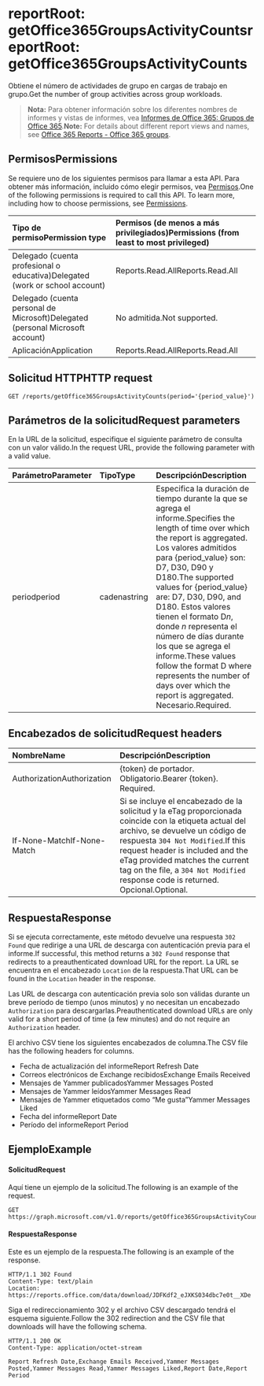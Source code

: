 # <a name="reportroot-getoffice365groupsactivitycounts"></a><span data-ttu-id="9d4c0-101">reportRoot: getOffice365GroupsActivityCounts</span><span class="sxs-lookup"><span data-stu-id="9d4c0-101">reportRoot: getOffice365GroupsActivityCounts</span></span>

<span data-ttu-id="9d4c0-102">Obtiene el número de actividades de grupo en cargas de trabajo en grupo.</span><span class="sxs-lookup"><span data-stu-id="9d4c0-102">Get the number of group activities across group workloads.</span></span>

> <span data-ttu-id="9d4c0-103">**Nota:** Para obtener información sobre los diferentes nombres de informes y vistas de informes, vea [Informes de Office 365: Grupos de Office 365](https://support.office.com/client/Office-365-groups-a27f1a99-3557-4f85-9560-a28e3d822a40).</span><span class="sxs-lookup"><span data-stu-id="9d4c0-103">**Note:** For details about different report views and names, see [Office 365 Reports - Office 365 groups](https://support.office.com/client/Office-365-groups-a27f1a99-3557-4f85-9560-a28e3d822a40).</span></span>

## <a name="permissions"></a><span data-ttu-id="9d4c0-104">Permisos</span><span class="sxs-lookup"><span data-stu-id="9d4c0-104">Permissions</span></span>

<span data-ttu-id="9d4c0-p101">Se requiere uno de los siguientes permisos para llamar a esta API. Para obtener más información, incluido cómo elegir permisos, vea [Permisos](../../../concepts/permissions_reference.md).</span><span class="sxs-lookup"><span data-stu-id="9d4c0-p101">One of the following permissions is required to call this API. To learn more, including how to choose permissions, see [Permissions](../../../concepts/permissions_reference.md).</span></span>

| <span data-ttu-id="9d4c0-107">Tipo de permiso</span><span class="sxs-lookup"><span data-stu-id="9d4c0-107">Permission type</span></span>                        | <span data-ttu-id="9d4c0-108">Permisos (de menos a más privilegiados)</span><span class="sxs-lookup"><span data-stu-id="9d4c0-108">Permissions (from least to most privileged)</span></span> |
| :------------------------------------- | :--------------------------------------- |
| <span data-ttu-id="9d4c0-109">Delegado (cuenta profesional o educativa)</span><span class="sxs-lookup"><span data-stu-id="9d4c0-109">Delegated (work or school account)</span></span>     | <span data-ttu-id="9d4c0-110">Reports.Read.All</span><span class="sxs-lookup"><span data-stu-id="9d4c0-110">Reports.Read.All</span></span>                         |
| <span data-ttu-id="9d4c0-111">Delegado (cuenta personal de Microsoft)</span><span class="sxs-lookup"><span data-stu-id="9d4c0-111">Delegated (personal Microsoft account)</span></span> | <span data-ttu-id="9d4c0-112">No admitida.</span><span class="sxs-lookup"><span data-stu-id="9d4c0-112">Not supported.</span></span>                           |
| <span data-ttu-id="9d4c0-113">Aplicación</span><span class="sxs-lookup"><span data-stu-id="9d4c0-113">Application</span></span>                            | <span data-ttu-id="9d4c0-114">Reports.Read.All</span><span class="sxs-lookup"><span data-stu-id="9d4c0-114">Reports.Read.All</span></span>                         |

## <a name="http-request"></a><span data-ttu-id="9d4c0-115">Solicitud HTTP</span><span class="sxs-lookup"><span data-stu-id="9d4c0-115">HTTP request</span></span>

<!-- { "blockType": "ignored" } --> 

```http
GET /reports/getOffice365GroupsActivityCounts(period='{period_value}')
```

## <a name="request-parameters"></a><span data-ttu-id="9d4c0-116">Parámetros de la solicitud</span><span class="sxs-lookup"><span data-stu-id="9d4c0-116">Request parameters</span></span>

<span data-ttu-id="9d4c0-117">En la URL de la solicitud, especifique el siguiente parámetro de consulta con un valor válido.</span><span class="sxs-lookup"><span data-stu-id="9d4c0-117">In the request URL, provide the following parameter with a valid value.</span></span>

| <span data-ttu-id="9d4c0-118">Parámetro</span><span class="sxs-lookup"><span data-stu-id="9d4c0-118">Parameter</span></span> | <span data-ttu-id="9d4c0-119">Tipo</span><span class="sxs-lookup"><span data-stu-id="9d4c0-119">Type</span></span>   | <span data-ttu-id="9d4c0-120">Descripción</span><span class="sxs-lookup"><span data-stu-id="9d4c0-120">Description</span></span>                              |
| :-------- | :----- | :--------------------------------------- |
| <span data-ttu-id="9d4c0-121">period</span><span class="sxs-lookup"><span data-stu-id="9d4c0-121">period</span></span>    | <span data-ttu-id="9d4c0-122">cadena</span><span class="sxs-lookup"><span data-stu-id="9d4c0-122">string</span></span> | <span data-ttu-id="9d4c0-123">Especifica la duración de tiempo durante la que se agrega el informe.</span><span class="sxs-lookup"><span data-stu-id="9d4c0-123">Specifies the length of time over which the report is aggregated.</span></span> <span data-ttu-id="9d4c0-124">Los valores admitidos para {period_value} son: D7, D30, D90 y D180.</span><span class="sxs-lookup"><span data-stu-id="9d4c0-124">The supported values for {period_value} are: D7, D30, D90, and D180.</span></span> <span data-ttu-id="9d4c0-125">Estos valores tienen el formato D*n*, donde *n* representa el número de días durante los que se agrega el informe.</span><span class="sxs-lookup"><span data-stu-id="9d4c0-125">These values follow the format D   where    represents the number of days over which the report is aggregated.</span></span> <span data-ttu-id="9d4c0-126">Necesario.</span><span class="sxs-lookup"><span data-stu-id="9d4c0-126">Required.</span></span> |

## <a name="request-headers"></a><span data-ttu-id="9d4c0-127">Encabezados de solicitud</span><span class="sxs-lookup"><span data-stu-id="9d4c0-127">Request headers</span></span>

| <span data-ttu-id="9d4c0-128">Nombre</span><span class="sxs-lookup"><span data-stu-id="9d4c0-128">Name</span></span>          | <span data-ttu-id="9d4c0-129">Descripción</span><span class="sxs-lookup"><span data-stu-id="9d4c0-129">Description</span></span>                              |
| :------------ | :--------------------------------------- |
| <span data-ttu-id="9d4c0-130">Authorization</span><span class="sxs-lookup"><span data-stu-id="9d4c0-130">Authorization</span></span> | <span data-ttu-id="9d4c0-p103">{token} de portador. Obligatorio.</span><span class="sxs-lookup"><span data-stu-id="9d4c0-p103">Bearer {token}. Required.</span></span>                |
| <span data-ttu-id="9d4c0-133">If-None-Match</span><span class="sxs-lookup"><span data-stu-id="9d4c0-133">If-None-Match</span></span> | <span data-ttu-id="9d4c0-134">Si se incluye el encabezado de la solicitud y la eTag proporcionada coincide con la etiqueta actual del archivo, se devuelve un código de respuesta `304 Not Modified`.</span><span class="sxs-lookup"><span data-stu-id="9d4c0-134">If this request header is included and the eTag provided matches the current tag on the file, a `304 Not Modified` response code is returned.</span></span> <span data-ttu-id="9d4c0-135">Opcional.</span><span class="sxs-lookup"><span data-stu-id="9d4c0-135">Optional.</span></span> |

## <a name="response"></a><span data-ttu-id="9d4c0-136">Respuesta</span><span class="sxs-lookup"><span data-stu-id="9d4c0-136">Response</span></span>

<span data-ttu-id="9d4c0-137">Si se ejecuta correctamente, este método devuelve una respuesta `302 Found` que redirige a una URL de descarga con autenticación previa para el informe.</span><span class="sxs-lookup"><span data-stu-id="9d4c0-137">If successful, this method returns a `302 Found` response that redirects to a preauthenticated download URL for the report.</span></span> <span data-ttu-id="9d4c0-138">La URL se encuentra en el encabezado `Location` de la respuesta.</span><span class="sxs-lookup"><span data-stu-id="9d4c0-138">That URL can be found in the `Location` header in the response.</span></span>

<span data-ttu-id="9d4c0-139">Las URL de descarga con autenticación previa solo son válidas durante un breve período de tiempo (unos minutos) y no necesitan un encabezado `Authorization` para descargarlas.</span><span class="sxs-lookup"><span data-stu-id="9d4c0-139">Preauthenticated download URLs are only valid for a short period of time (a few minutes) and do not require an `Authorization` header.</span></span>

<span data-ttu-id="9d4c0-140">El archivo CSV tiene los siguientes encabezados de columna.</span><span class="sxs-lookup"><span data-stu-id="9d4c0-140">The CSV file has the following headers for columns.</span></span>

- <span data-ttu-id="9d4c0-141">Fecha de actualización del informe</span><span class="sxs-lookup"><span data-stu-id="9d4c0-141">Report Refresh Date</span></span>
- <span data-ttu-id="9d4c0-142">Correos electrónicos de Exchange recibidos</span><span class="sxs-lookup"><span data-stu-id="9d4c0-142">Exchange Emails Received</span></span>
- <span data-ttu-id="9d4c0-143">Mensajes de Yammer publicados</span><span class="sxs-lookup"><span data-stu-id="9d4c0-143">Yammer Messages Posted</span></span>
- <span data-ttu-id="9d4c0-144">Mensajes de Yammer leídos</span><span class="sxs-lookup"><span data-stu-id="9d4c0-144">Yammer Messages Read</span></span>
- <span data-ttu-id="9d4c0-145">Mensajes de Yammer etiquetados como “Me gusta”</span><span class="sxs-lookup"><span data-stu-id="9d4c0-145">Yammer Messages Liked</span></span>
- <span data-ttu-id="9d4c0-146">Fecha del informe</span><span class="sxs-lookup"><span data-stu-id="9d4c0-146">Report Date</span></span>
- <span data-ttu-id="9d4c0-147">Período del informe</span><span class="sxs-lookup"><span data-stu-id="9d4c0-147">Report Period</span></span>

## <a name="example"></a><span data-ttu-id="9d4c0-148">Ejemplo</span><span class="sxs-lookup"><span data-stu-id="9d4c0-148">Example</span></span>

#### <a name="request"></a><span data-ttu-id="9d4c0-149">Solicitud</span><span class="sxs-lookup"><span data-stu-id="9d4c0-149">Request</span></span>

<span data-ttu-id="9d4c0-150">Aquí tiene un ejemplo de la solicitud.</span><span class="sxs-lookup"><span data-stu-id="9d4c0-150">The following is an example of the request.</span></span>

<!-- {
  "blockType": "request",
  "name": "reportroot_getoffice365groupsactivitycounts"
}-->

```http
GET https://graph.microsoft.com/v1.0/reports/getOffice365GroupsActivityCounts(period='D7')
```

#### <a name="response"></a><span data-ttu-id="9d4c0-151">Respuesta</span><span class="sxs-lookup"><span data-stu-id="9d4c0-151">Response</span></span>

<span data-ttu-id="9d4c0-152">Este es un ejemplo de la respuesta.</span><span class="sxs-lookup"><span data-stu-id="9d4c0-152">The following is an example of the response.</span></span>

<!-- { "blockType": "ignored" } --> 

```http
HTTP/1.1 302 Found
Content-Type: text/plain
Location: https://reports.office.com/data/download/JDFKdf2_eJXKS034dbc7e0t__XDe
```

<span data-ttu-id="9d4c0-153">Siga el redireccionamiento 302 y el archivo CSV descargado tendrá el esquema siguiente.</span><span class="sxs-lookup"><span data-stu-id="9d4c0-153">Follow the 302 redirection and the CSV file that downloads will have the following schema.</span></span>

<!-- {
  "blockType": "response",
  "truncated": true,
  "@odata.type": "stream"
} -->

```http
HTTP/1.1 200 OK
Content-Type: application/octet-stream

Report Refresh Date,Exchange Emails Received,Yammer Messages Posted,Yammer Messages Read,Yammer Messages Liked,Report Date,Report Period
```
